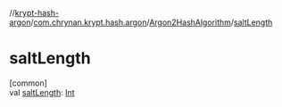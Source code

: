 //[krypt-hash-argon](../../../index.md)/[com.chrynan.krypt.hash.argon](../index.md)/[Argon2HashAlgorithm](index.md)/[saltLength](salt-length.md)

# saltLength

[common]\
val [saltLength](salt-length.md): [Int](https://kotlinlang.org/api/latest/jvm/stdlib/kotlin/-int/index.html)
